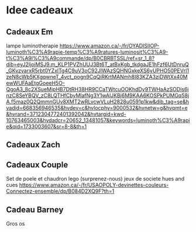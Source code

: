 # Idee cadeaux

## Cadeaux Em
lampe luminotherapie https://www.amazon.ca/-/fr/OYADISIIOP-luminoth%C3%A9rapie-temp%C3%A9ratures-luminosit%C3%A9-t%C3%A9l%C3%A9commande/dp/B0CBRBTSSL/ref=sr_1_8?dib=eyJ2IjoiMSJ9.m_KLP1PVZhUUJ3Bt6T_atBxKgb_tkdgaJE1hFzf6UtDnruQ_GKvzyarxR5rbt0YZxlTg4C9uV3oC92JlWAzSQHNGxkeXS6yUPHO50PEVrl1zeN8cWb5KXgqwneT_4vct_pogn9CqQiRKrtMANmh8I83KZA3ziDWtXx40MewWUFAaEtgGoeeH5O-QgoA3_8c2XSueMipHB7DtRH38HR9CCaTWtcuOOKhdDy9TWHaAzSODis6jnzC8SeYBQV_zC8LQTHfCbyMlafNg3Y1wAlJKBj6M9KAA6KOSPkPUMGq58jA.f5maz0Q2QmmnGUv8XMT2wRLvcwVLuH2828u0591p1kw&dib_tag=se&hvadid=668356946535&hvdev=c&hvlocphy=9000532&hvnetw=g&hvqmt=e&hvrand=3712304772401392042&hvtargid=kwd-10763465003&hydadcr=20652_13481057&keywords=luminoth%C3%A9rapie&qid=1733003607&sr=8-8&th=1



## Cadeaux Zach


## Cadeaux Couple
Set de poele et chaudron
lego (surprenez-nous)
jeux de societe hues and cues  https://www.amazon.ca/-/fr/USAOPOLY-devinettes-couleurs-Connectez-ensemble/dp/B084D2XQ9F?th=1

## Cadeau Barney
Gros os

